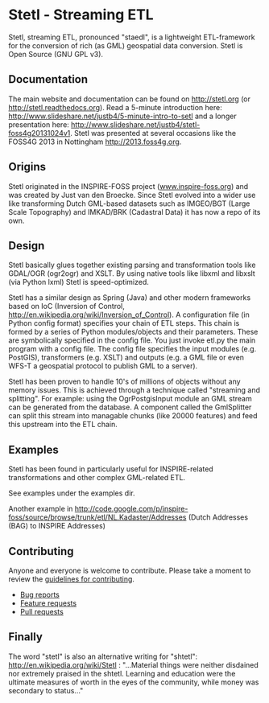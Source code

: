 # Stetl - Streaming ETL

Stetl, streaming ETL, pronounced "staedl", is a lightweight ETL-framework for the conversion of rich (as GML)
geospatial data conversion. Stetl is Open Source (GNU GPL v3).

## Documentation

The main website and documentation can be found on http://stetl.org (or http://stetl.readthedocs.org).
Read a 5-minute introduction here: http://www.slideshare.net/justb4/5-minute-intro-to-setl and a longer presentation
here: http://www.slideshare.net/justb4/stetl-foss4g20131024v1.
Stetl was presented at several occasions like the
FOSS4G 2013 in Nottingham http://2013.foss4g.org.

## Origins
Stetl originated in the INSPIRE-FOSS project (www.inspire-foss.org)
and was created by Just van den Broecke. Since Stetl evolved into a wider use like
transforming Dutch GML-based datasets such as IMGEO/BGT (Large Scale Topography) 
and IMKAD/BRK (Cadastral Data) it has now a repo of its own.

## Design 

Stetl basically glues together existing parsing and transformation tools like GDAL/OGR (ogr2ogr) and XSLT.
By using native tools like libxml and libxslt (via Python lxml) Stetl is speed-optimized.

Stetl has a similar design as Spring (Java) and other modern frameworks based on IoC (Inversion of Control, http://en.wikipedia.org/wiki/Inversion_of_Control).
A configuration file (in Python config format) specifies your chain of ETL steps.
This chain is formed by a series of Python modules/objects and their parameters. These are 
symbolically specified in the config file. You just invoke etl.py the main program with a config file.
The config file specifies the input modules (e.g. PostGIS), transformers (e.g. XSLT) and outputs (e.g. a GML file or even
WFS-T a geospatial protocol to publish GML to a server).

Stetl has been proven to handle 10's of millions of objects without any memory issues.
This is achieved through a technique called "streaming and splitting". 
For example: using the OgrPostgisInput module an GML stream can be generated from the database.
A component called the GmlSplitter can split this stream into managable chunks (like 20000 features) 
and feed this upstream into the ETL chain.

## Examples

Stetl has been found in particularly useful for INSPIRE-related transformations and other complex GML-related ETL.

See examples under the examples dir.

Another example in http://code.google.com/p/inspire-foss/source/browse/trunk/etl/NL.Kadaster/Addresses
(Dutch Addresses (BAG) to INSPIRE Addresses)

## Contributing

Anyone and everyone is welcome to contribute. Please take a moment to
review the [guidelines for contributing](CONTRIBUTING.md).

* [Bug reports](CONTRIBUTING.md#bugs)
* [Feature requests](CONTRIBUTING.md#features)
* [Pull requests](CONTRIBUTING.md#pull-requests)

## Finally

The word "stetl" is also an alternative writing for "shtetl":
http://en.wikipedia.org/wiki/Stetl : "...Material things were neither disdained nor
extremely praised in the shtetl. Learning and education were the ultimate measures of worth in the eyes of the community,
while money was secondary to status..."



